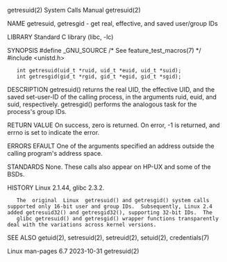 getresuid(2)                                                                                System Calls Manual                                                                                getresuid(2)

NAME
       getresuid, getresgid - get real, effective, and saved user/group IDs

LIBRARY
       Standard C library (libc, -lc)

SYNOPSIS
       #define _GNU_SOURCE         /* See feature_test_macros(7) */
       #include <unistd.h>

       int getresuid(uid_t *ruid, uid_t *euid, uid_t *suid);
       int getresgid(gid_t *rgid, gid_t *egid, gid_t *sgid);

DESCRIPTION
       getresuid() returns the real UID, the effective UID, and the saved set-user-ID of the calling process, in the arguments ruid, euid, and suid, respectively.  getresgid() performs the analogous task
       for the process's group IDs.

RETURN VALUE
       On success, zero is returned.  On error, -1 is returned, and errno is set to indicate the error.

ERRORS
       EFAULT One of the arguments specified an address outside the calling program's address space.

STANDARDS
       None.  These calls also appear on HP-UX and some of the BSDs.

HISTORY
       Linux 2.1.44, glibc 2.3.2.

       The  original  Linux  getresuid() and getresgid() system calls supported only 16-bit user and group IDs.  Subsequently, Linux 2.4 added getresuid32() and getresgid32(), supporting 32-bit IDs.  The
       glibc getresuid() and getresgid() wrapper functions transparently deal with the variations across kernel versions.

SEE ALSO
       getuid(2), setresuid(2), setreuid(2), setuid(2), credentials(7)

Linux man-pages 6.7                                                                              2023-10-31                                                                                    getresuid(2)
